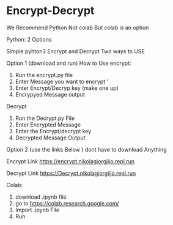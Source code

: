 # Encrypt-Decrypt

We Recommend Python Not colab But colab is an option 


Python: 2 Options 

Simple pyhton3 Encrypt and Decrypt 
Two ways to USE

Option 1 (download and run)
How to Use 
encrypt: 
1. Run the encrypt.py file
2. Enter Message you want to encrypt '
3. Enter Encrypt/Decryp key (make one up) 
4. Encrypyed Message output 

Decrypt 
1. Run the Decrypt.py File 
2. Enter Encrypted Message
3. Enter the Encrypt/decrypt key
4. Decrypted Message Output

Option 2 (use the links Below )
dont have to download Anything 

Encrypt Link 
https://encrypt.nikolagjorgjijo.repl.run

Decrypt Link 
https://Decrypt.nikolagjorgjijo.repl.run


Colab:
1. download .ipynb file 
2. go to https://colab.research.google.com/
3. Import .ipynb File 
4. Run 

